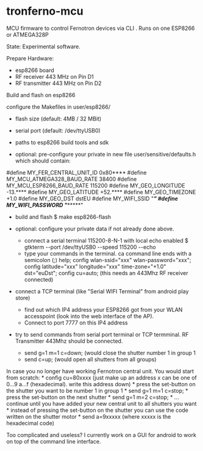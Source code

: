 # tronferno-mcu
MCU firmware to control Fernotron devices via CLI . Runs on one ESP8266 or ATMEGA328P 

State: Experimental software.

Prepare Hardware:
* esp8266 board
* RF receiver 443 MHz on Pin D1
* RF transmitter 443 MHz on Pin D2


Build and flash on esp8266


configure the Makefiles in user/esp8266/
* flash size (default: 4MB / 32 MBit)
* serial port (default: /dev/ttyUSB0)
* paths to esp8266 build tools and sdk

* optional: pre-configure your private in new file user/sensitive/defaults.h which should contain:

#define MY_FER_CENTRAL_UNIT_ID 0x80****
#define MY_MCU_ATMEGA328_BAUD_RATE 38400
#define MY_MCU_ESP8266_BAUD_RATE 115200
#define MY_GEO_LONGITUDE -13.****
#define MY_GEO_LATITUDE +52.****
#define MY_GEO_TIMEZONE +1.0
#define MY_GEO_DST dstEU
#define MY_WIFI_SSID "*******"
#define MY_WIFI_PASSWORD "************"


* build and flash
  $ make esp8266-flash

* optional: configure your private data if not already done above. 
  * connect a serial terminal 115200-8-N-1 with local echo enabled
    $ gtkterm --port /dev/ttyUSB0 --speed 115200 --echo
  * type your commands in the terminal. ca command line ends with a semicolon (;)
      help;
      config wlan-ssid="xxx" wlan-password="xxx";
      config latitude="xxx" longitude="xxx" time-zone="+1.0" dst="euDst";
      config cu=auto;     (this needs an 443Mhz RF receiver connected)
      
* connect a TCP terminal (like "Serial WIFI Terminal" from android play store)
     * find out which IP4 address your ESP8266 got from your WLAN accesspoint (look into the web interface of the AP).
     * Connect to port 7777 on this IP4 address 
     


* try to send commands from serial port terminal or TCP termminal.  RF Transmitter 443Mhz should be connected.
     * send g=1 m=1 c=down;    (would close the shutter number 1 in group 1
     * send c=up;              (would open all shutters from all groups)
     
 
 In case you no longer have working Fernotron central unit. You would start from scratch:
    * config cu=80xxxx  (just make up an address x can be one of 0...9 a...f  (hexadecimal).  write this address down)
    * press the set-button on the shutter you want to be number 1 in group 1
    * send g=1 m=1 c=stop;
    * press the set-button on the next shutter
    * send g=1 m=2 c=stop;
    * ... continue until  you have added your new central unit to all shutters you want
    * instead of pressing the set-button on the shutter you can use the code written on the shutter motor 
    * send a=9xxxxx    (where xxxxx is the hexadecimal code)
   
 Too complicated and useless? I currently work on a GUI for android to work on top of the command line interface.
 

